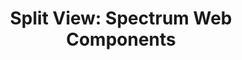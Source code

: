 ---
layout: examples.njk
title: 'Split View: Spectrum Web Components'
displayName: Split View
componentName: split-view
componentHeading: sp-split-view
tags:
  - component-examples
---